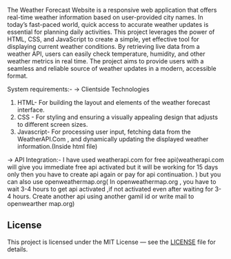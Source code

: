 The Weather Forecast Website is a responsive web application that offers real-time weather information based on user-provided city names. 
In today’s fast-paced world, quick access to accurate weather updates is essential for planning daily activities. 
This project leverages the power of HTML, CSS, and JavaScript to create a simple, yet effective tool for displaying current weather conditions. 
By retrieving live data from a weather API, users can easily check temperature, humidity, and other weather metrics in real time. 
The project aims to provide users with a seamless and reliable source of weather updates in a modern, accessible format.



System requirements:-
-> Clientside Technologies
  1. HTML- For building the layout and elements of the weather forecast interface.
  2. CSS - For styling and ensuring a visually appealing design that adjusts to different screen sizes.
  3. Javascript- For processing user input, fetching data from the WeatherAPI.Com , and dynamically updating the displayed weather information.(Inside html file)

-> API Integration:- I have used weatherapi.com for free api(weatherapi.com will give you immediate free api activated but it will be working for 15 days only then you have to create api again or pay for api continuation. ) 
but you can also use openweathermap.org( In openweathermap.org , you have to wait 3-4 hours to get api activated ,if not activated even after waiting for 3-4 hours. Create another api using another gamil id or write mail to openwearther map.org)



## License

This project is licensed under the MIT License — see the [LICENSE](LICENSE) file for details.
